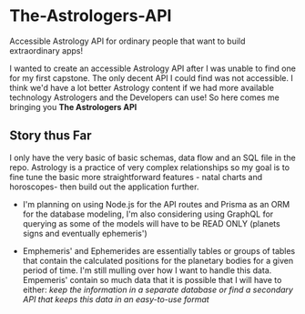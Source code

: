 # The-Astrologers-API
Accessible Astrology API for ordinary people that want to build extraordinary apps!

I wanted to create an accessible Astrology API after I was unable to find one for my first capstone. The only decent API I could find was not accessible. I think we'd have a lot better Astrology content if we had more available technology Astrologers and the Developers can use! So here comes me bringing you **The Astrologers API**

## Story thus Far
I only have the very basic of basic schemas, data flow and an SQL file in the repo. Astrology is a practice of very complex relationships so my goal is to fine tune the basic more straightforward features - natal charts and horoscopes- then build out the application further. 

* I'm planning on using Node.js for the API routes and Prisma as an ORM for the database modeling, I'm also considering using GraphQL for querying as some of the models will have to be READ ONLY (planets signs and eventually ephemeris')

* Emphemeris' and Ephemerides are essentially tables or groups of tables that contain the calculated positions for the planetary bodies for a given period of time. I'm still mulling over how I want to handle this data. Empemeris' contain so much data that it is possible that I will have to either: *keep the information in a separate database or find a secondary API that keeps this data in an easy-to-use format*
